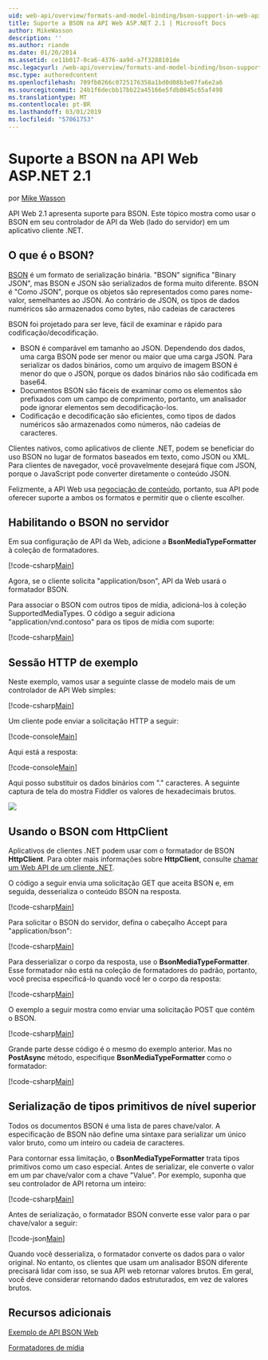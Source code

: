 ```yaml
---
uid: web-api/overview/formats-and-model-binding/bson-support-in-web-api-21
title: Suporte a BSON na API Web ASP.NET 2.1 | Microsoft Docs
author: MikeWasson
description: ''
ms.author: riande
ms.date: 01/20/2014
ms.assetid: ce11b017-0ca6-4376-aa9d-a7f3288101de
msc.legacyurl: /web-api/overview/formats-and-model-binding/bson-support-in-web-api-21
msc.type: authoredcontent
ms.openlocfilehash: 709fb0266c0725176358a1bd0d08b3e07fa6e2a6
ms.sourcegitcommit: 24b1f6decbb17bb22a45166e5fdb0845c65af498
ms.translationtype: MT
ms.contentlocale: pt-BR
ms.lasthandoff: 03/01/2019
ms.locfileid: "57061753"
---
```

<a name="bson-support-in-aspnet-web-api-21"></a>Suporte a BSON na API Web ASP.NET 2.1
====================
por [Mike Wasson](https://github.com/MikeWasson)

API Web 2.1 apresenta suporte para BSON. Este tópico mostra como usar o BSON em seu controlador de API da Web (lado do servidor) em um aplicativo cliente .NET.

## <a name="what-is-bson"></a>O que é o BSON?

[BSON](http://bsonspec.org/) é um formato de serialização binária. "BSON" significa "Binary JSON", mas BSON e JSON são serializados de forma muito diferente. BSON é "Como JSON", porque os objetos são representados como pares nome-valor, semelhantes ao JSON. Ao contrário de JSON, os tipos de dados numéricos são armazenados como bytes, não cadeias de caracteres

BSON foi projetado para ser leve, fácil de examinar e rápido para codificação/decodificação.

- BSON é comparável em tamanho ao JSON. Dependendo dos dados, uma carga BSON pode ser menor ou maior que uma carga JSON. Para serializar os dados binários, como um arquivo de imagem BSON é menor do que o JSON, porque os dados binários não são codificada em base64.
- Documentos BSON são fáceis de examinar como os elementos são prefixados com um campo de comprimento, portanto, um analisador pode ignorar elementos sem decodificação-los.
- Codificação e decodificação são eficientes, como tipos de dados numéricos são armazenados como números, não cadeias de caracteres.

Clientes nativos, como aplicativos de cliente .NET, podem se beneficiar do uso BSON no lugar de formatos baseados em texto, como JSON ou XML. Para clientes de navegador, você provavelmente desejará fique com JSON, porque o JavaScript pode converter diretamente o conteúdo JSON.

Felizmente, a API Web usa [negociação de conteúdo](content-negotiation.md), portanto, sua API pode oferecer suporte a ambos os formatos e permitir que o cliente escolher.

## <a name="enabling-bson-on-the-server"></a>Habilitando o BSON no servidor

Em sua configuração de API da Web, adicione a **BsonMediaTypeFormatter** à coleção de formatadores.

[!code-csharp[Main](bson-support-in-web-api-21/samples/sample1.cs)]

Agora, se o cliente solicita "application/bson", API da Web usará o formatador BSON.

Para associar o BSON com outros tipos de mídia, adicioná-los à coleção SupportedMediaTypes. O código a seguir adiciona "application/vnd.contoso" para os tipos de mídia com suporte:

[!code-csharp[Main](bson-support-in-web-api-21/samples/sample2.cs)]

## <a name="example-http-session"></a>Sessão HTTP de exemplo

Neste exemplo, vamos usar a seguinte classe de modelo mais de um controlador de API Web simples:

[!code-csharp[Main](bson-support-in-web-api-21/samples/sample3.cs)]

Um cliente pode enviar a solicitação HTTP a seguir:

[!code-console[Main](bson-support-in-web-api-21/samples/sample4.cmd)]

Aqui está a resposta:

[!code-console[Main](bson-support-in-web-api-21/samples/sample5.cmd)]

Aqui posso substituir os dados binários com &quot;.&quot; caracteres. A seguinte captura de tela do mostra Fiddler os valores de hexadecimais brutos.

[![](bson-support-in-web-api-21/_static/image2.png)](bson-support-in-web-api-21/_static/image1.png)

## <a name="using-bson-with-httpclient"></a>Usando o BSON com HttpClient

Aplicativos de clientes .NET podem usar com o formatador de BSON **HttpClient**. Para obter mais informações sobre **HttpClient**, consulte [chamar um Web API de um cliente .NET](../advanced/calling-a-web-api-from-a-net-client.md).

O código a seguir envia uma solicitação GET que aceita BSON e, em seguida, desserializa o conteúdo BSON na resposta.

[!code-csharp[Main](bson-support-in-web-api-21/samples/sample6.cs)]

Para solicitar o BSON do servidor, defina o cabeçalho Accept para "application/bson":

[!code-csharp[Main](bson-support-in-web-api-21/samples/sample7.cs)]

Para desserializar o corpo da resposta, use o **BsonMediaTypeFormatter**. Esse formatador não está na coleção de formatadores do padrão, portanto, você precisa especificá-lo quando você ler o corpo da resposta:

[!code-csharp[Main](bson-support-in-web-api-21/samples/sample8.cs)]

O exemplo a seguir mostra como enviar uma solicitação POST que contém o BSON.

[!code-csharp[Main](bson-support-in-web-api-21/samples/sample9.cs)]

Grande parte desse código é o mesmo do exemplo anterior. Mas no **PostAsync** método, especifique **BsonMediaTypeFormatter** como o formatador:

[!code-csharp[Main](bson-support-in-web-api-21/samples/sample10.cs)]

## <a name="serializing-top-level-primitive-types"></a>Serialização de tipos primitivos de nível superior

Todos os documentos BSON é uma lista de pares chave/valor. A especificação de BSON não define uma sintaxe para serializar um único valor bruto, como um inteiro ou cadeia de caracteres.

Para contornar essa limitação, o **BsonMediaTypeFormatter** trata tipos primitivos como um caso especial. Antes de serializar, ele converte o valor em um par chave/valor com a chave "Value". Por exemplo, suponha que seu controlador de API retorna um inteiro:

[!code-csharp[Main](bson-support-in-web-api-21/samples/sample11.cs)]

Antes de serialização, o formatador BSON converte esse valor para o par chave/valor a seguir:

[!code-json[Main](bson-support-in-web-api-21/samples/sample12.json)]

Quando você desserializa, o formatador converte os dados para o valor original. No entanto, os clientes que usam um analisador BSON diferente precisará lidar com isso, se sua API web retornar valores brutos. Em geral, você deve considerar retornando dados estruturados, em vez de valores brutos.

## <a name="additional-resources"></a>Recursos adicionais

[Exemplo de API BSON Web](https://aspnet.codeplex.com/SourceControl/latest#Samples/WebApi/BSONSample/)

[Formatadores de mídia](media-formatters.md)
